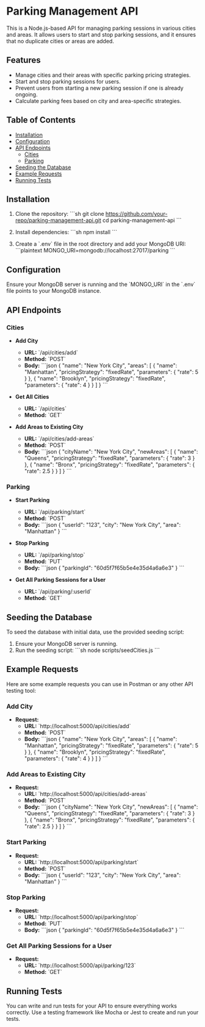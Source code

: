 
# Parking Management API

This is a Node.js-based API for managing parking sessions in various cities and areas. It allows users to start and stop parking sessions, and it ensures that no duplicate cities or areas are added.

## Features

- Manage cities and their areas with specific parking pricing strategies.
- Start and stop parking sessions for users.
- Prevent users from starting a new parking session if one is already ongoing.
- Calculate parking fees based on city and area-specific strategies.

## Table of Contents

- [Installation](#installation)
- [Configuration](#configuration)
- [API Endpoints](#api-endpoints)
  - [Cities](#cities)
  - [Parking](#parking)
- [Seeding the Database](#seeding-the-database)
- [Example Requests](#example-requests)
- [Running Tests](#running-tests)

## Installation

1. Clone the repository:
    \`\`\`sh
    git clone https://github.com/your-repo/parking-management-api.git
    cd parking-management-api
    \`\`\`

2. Install dependencies:
    \`\`\`sh
    npm install
    \`\`\`

3. Create a \`.env\` file in the root directory and add your MongoDB URI:
    \`\`\`plaintext
    MONGO_URI=mongodb://localhost:27017/parking
    \`\`\`

## Configuration

Ensure your MongoDB server is running and the \`MONGO_URI\` in the \`.env\` file points to your MongoDB instance.

## API Endpoints

### Cities

- **Add City**
  - **URL:** \`/api/cities/add\`
  - **Method:** \`POST\`
  - **Body:**
    \`\`\`json
    {
        "name": "New York City",
        "areas": [
            {
                "name": "Manhattan",
                "pricingStrategy": "fixedRate",
                "parameters": {
                    "rate": 5
                }
            },
            {
                "name": "Brooklyn",
                "pricingStrategy": "fixedRate",
                "parameters": {
                    "rate": 4
                }
            }
        ]
    }
    \`\`\`

- **Get All Cities**
  - **URL:** \`/api/cities\`
  - **Method:** \`GET\`

- **Add Areas to Existing City**
  - **URL:** \`/api/cities/add-areas\`
  - **Method:** \`POST\`
  - **Body:**
    \`\`\`json
    {
        "cityName": "New York City",
        "newAreas": [
            {
                "name": "Queens",
                "pricingStrategy": "fixedRate",
                "parameters": {
                    "rate": 3
                }
            },
            {
                "name": "Bronx",
                "pricingStrategy": "fixedRate",
                "parameters": {
                    "rate": 2.5
                }
            }
        ]
    }
    \`\`\`

### Parking

- **Start Parking**
  - **URL:** \`/api/parking/start\`
  - **Method:** \`POST\`
  - **Body:**
    \`\`\`json
    {
        "userId": "123",
        "city": "New York City",
        "area": "Manhattan"
    }
    \`\`\`

- **Stop Parking**
  - **URL:** \`/api/parking/stop\`
  - **Method:** \`PUT\`
  - **Body:**
    \`\`\`json
    {
        "parkingId": "60d5f7f65b5e4e35d4a6a6e3"
    }
    \`\`\`

- **Get All Parking Sessions for a User**
  - **URL:** \`/api/parking/:userId\`
  - **Method:** \`GET\`

## Seeding the Database

To seed the database with initial data, use the provided seeding script:

1. Ensure your MongoDB server is running.
2. Run the seeding script:
    \`\`\`sh
    node scripts/seedCities.js
    \`\`\`

## Example Requests

Here are some example requests you can use in Postman or any other API testing tool:

### Add City

- **Request:**
  - **URL:** \`http://localhost:5000/api/cities/add\`
  - **Method:** \`POST\`
  - **Body:**
    \`\`\`json
    {
        "name": "New York City",
        "areas": [
            {
                "name": "Manhattan",
                "pricingStrategy": "fixedRate",
                "parameters": {
                    "rate": 5
                }
            },
            {
                "name": "Brooklyn",
                "pricingStrategy": "fixedRate",
                "parameters": {
                    "rate": 4
                }
            }
        ]
    }
    \`\`\`

### Add Areas to Existing City

- **Request:**
  - **URL:** \`http://localhost:5000/api/cities/add-areas\`
  - **Method:** \`POST\`
  - **Body:**
    \`\`\`json
    {
        "cityName": "New York City",
        "newAreas": [
            {
                "name": "Queens",
                "pricingStrategy": "fixedRate",
                "parameters": {
                    "rate": 3
                }
            },
            {
                "name": "Bronx",
                "pricingStrategy": "fixedRate",
                "parameters": {
                    "rate": 2.5
                }
            }
        ]
    }
    \`\`\`

### Start Parking

- **Request:**
  - **URL:** \`http://localhost:5000/api/parking/start\`
  - **Method:** \`POST\`
  - **Body:**
    \`\`\`json
    {
        "userId": "123",
        "city": "New York City",
        "area": "Manhattan"
    }
    \`\`\`

### Stop Parking

- **Request:**
  - **URL:** \`http://localhost:5000/api/parking/stop\`
  - **Method:** \`PUT\`
  - **Body:**
    \`\`\`json
    {
        "parkingId": "60d5f7f65b5e4e35d4a6a6e3"
    }
    \`\`\`

### Get All Parking Sessions for a User

- **Request:**
  - **URL:** \`http://localhost:5000/api/parking/123\`
  - **Method:** \`GET\`

## Running Tests

You can write and run tests for your API to ensure everything works correctly. Use a testing framework like Mocha or Jest to create and run your tests.
